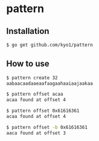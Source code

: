# pattern

## Installation

```sh
$ go get github.com/kyo1/pattern
```

## How to use

```sh
$ pattern create 32
aabaacaadaaeaafaagaahaaiaajaakaa

$ pattern offset acaa
acaa found at offset 4

$ pattern offset 0x61616361
acaa found at offset 4

$ pattern offset -b 0x61616361
aaca found at offset 3
```

